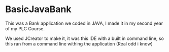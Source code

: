 # BasicJavaBank

This was a Bank application we coded in JAVA, I made it in my second year of my PLC Course.

We used JCreator to make it, it was this IDE with a built in command line, so this ran from a command line withing the application (Real odd i know)

